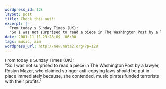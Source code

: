 ```yaml
--- 
wordpress_id: 128
layout: post
title: Check this out!!
excerpt: |-
  From today's Sunday Times (UK):
  "So I was not surprised to read a piece in The Washington Post by a lawyer, Roslyn Mazer, who claimed stringer anti-copying laws should be put in place immediately because, she contended, music pirates funded terrorists with their profits."
date: 2001-11-11 23:28:09 -06:00
tags: music, aim
wordpress_url: http://new.nata2.org/?p=128
---
```

From today's Sunday Times (UK):<br/>
"So I was not surprised to read a piece in The Washington Post by a lawyer, Roslyn Mazer, who claimed stringer anti-copying laws should be put in place immediately because, she contended, music pirates funded terrorists with their profits."
